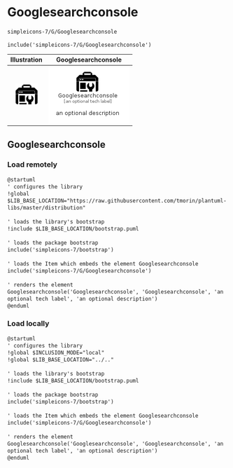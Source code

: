 # Googlesearchconsole


```text
simpleicons-7/G/Googlesearchconsole
```

```text
include('simpleicons-7/G/Googlesearchconsole')
```



| Illustration | Googlesearchconsole |
| :---: | :---: |
| ![illustration for Illustration](../../simpleicons-7/G/Googlesearchconsole.png) | ![illustration for Googlesearchconsole](../../simpleicons-7/G/Googlesearchconsole.Local.png) |




## Googlesearchconsole

### Load remotely
```plantuml
@startuml
' configures the library
!global $LIB_BASE_LOCATION="https://raw.githubusercontent.com/tmorin/plantuml-libs/master/distribution"

' loads the library's bootstrap
!include $LIB_BASE_LOCATION/bootstrap.puml

' loads the package bootstrap
include('simpleicons-7/bootstrap')

' loads the Item which embeds the element Googlesearchconsole
include('simpleicons-7/G/Googlesearchconsole')

' renders the element
Googlesearchconsole('Googlesearchconsole', 'Googlesearchconsole', 'an optional tech label', 'an optional description')
@enduml
```

### Load locally
```plantuml
@startuml
' configures the library
!global $INCLUSION_MODE="local"
!global $LIB_BASE_LOCATION="../.."

' loads the library's bootstrap
!include $LIB_BASE_LOCATION/bootstrap.puml

' loads the package bootstrap
include('simpleicons-7/bootstrap')

' loads the Item which embeds the element Googlesearchconsole
include('simpleicons-7/G/Googlesearchconsole')

' renders the element
Googlesearchconsole('Googlesearchconsole', 'Googlesearchconsole', 'an optional tech label', 'an optional description')
@enduml
```

